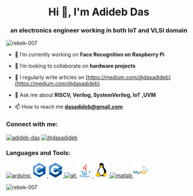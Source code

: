 <h1 align="center">Hi 👋, I'm Adideb Das</h1>
<h3 align="center">an electronics engineer working in both IoT and VLSI domain</h3>

<p align="left"> <img src="https://komarev.com/ghpvc/?username=rebek-007&label=Profile%20views&color=0e75b6&style=flat" alt="rebek-007" /> </p>

- 🔭 I’m currently working on **Face Recognition on Raspberry Pi**

- 👯 I’m looking to collaborate on **hardware projects**

- 📝 I regularly write articles on [https://medium.com/@dasadideb](https://medium.com/@dasadideb)

- 💬 Ask me about **RISCV, Verilog, SystemVerilog, IoT ,UVM**

- 📫 How to reach me **dasadideb@gmail.com**


<h3 align="left">Connect with me:</h3>
<p align="left">
<a href="https://linkedin.com/in/adideb-das" target="blank"><img align="center" src="https://raw.githubusercontent.com/rahuldkjain/github-profile-readme-generator/master/src/images/icons/Social/linked-in-alt.svg" alt="adideb-das" height="30" width="40" /></a>
<a href="https://medium.com/@dasadideb" target="blank"><img align="center" src="https://raw.githubusercontent.com/rahuldkjain/github-profile-readme-generator/master/src/images/icons/Social/medium.svg" alt="@dasadideb" height="30" width="40" /></a>
</p>

<h3 align="left">Languages and Tools:</h3>
<p align="left"> <a href="https://www.arduino.cc/" target="_blank" rel="noreferrer"> <img src="https://cdn.worldvectorlogo.com/logos/arduino-1.svg" alt="arduino" width="40" height="40"/> </a> <a href="https://www.cprogramming.com/" target="_blank" rel="noreferrer"> <img src="https://raw.githubusercontent.com/devicons/devicon/master/icons/c/c-original.svg" alt="c" width="40" height="40"/> </a> <a href="https://www.w3schools.com/cpp/" target="_blank" rel="noreferrer"> <img src="https://raw.githubusercontent.com/devicons/devicon/master/icons/cplusplus/cplusplus-original.svg" alt="cplusplus" width="40" height="40"/> </a> <a href="https://git-scm.com/" target="_blank" rel="noreferrer"> <img src="https://www.vectorlogo.zone/logos/git-scm/git-scm-icon.svg" alt="git" width="40" height="40"/> </a> <a href="https://www.java.com" target="_blank" rel="noreferrer"> <img src="https://raw.githubusercontent.com/devicons/devicon/master/icons/java/java-original.svg" alt="java" width="40" height="40"/> </a> <a href="https://www.linux.org/" target="_blank" rel="noreferrer"> <img src="https://raw.githubusercontent.com/devicons/devicon/master/icons/linux/linux-original.svg" alt="linux" width="40" height="40"/> </a> <a href="https://www.mathworks.com/" target="_blank" rel="noreferrer"> <img src="https://upload.wikimedia.org/wikipedia/commons/2/21/Matlab_Logo.png" alt="matlab" width="40" height="40"/> </a> <a href="https://www.mysql.com/" target="_blank" rel="noreferrer"> <img src="https://raw.githubusercontent.com/devicons/devicon/master/icons/mysql/mysql-original-wordmark.svg" alt="mysql" width="40" height="40"/> </a> </p>

<p><img align="center" src="https://github-readme-stats.vercel.app/api/top-langs?username=rebek-007&show_icons=true&locale=en&layout=compact" alt="rebek-007" /></p>

